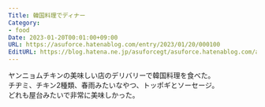 ```yaml
---
Title: 韓国料理でディナー
Category:
- food
Date: 2023-01-20T00:01:00+09:00
URL: https://asuforce.hatenablog.com/entry/2023/01/20/000100
EditURL: https://blog.hatena.ne.jp/asuforcegt/asuforce.hatenablog.com/atom/entry/4207112889955816614
---
```


ヤンニョムチキンの美味しい店のデリバリーで韓国料理を食べた。  
チヂミ、チキン2種類、春雨みたいなやつ、トッポギとソーセージ。  
どれも屋台みたいで非常に美味しかった。
